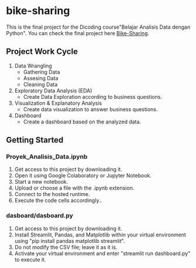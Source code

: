 # bike-sharing 
This is the final project for the Dicoding course"Belajar Analisis Data dengan Python". 
You can check the final project here [Bike-Sharing](https://bike-sharing-zuh7op3nt2hnhve2krube6.streamlit.app/).

## Project Work Cycle
1. Data Wrangling
   - Gathering Data
   - Assesing Data
   - Cleaning Data
2. Exploratory Data Analysis (EDA)
   - Create Data Exploration according to business questions.
3. Visualization & Explanatory Analysis
   - Create data visualization to answer business questions. 
4. Dashboard
   - Create a dashboard based on the analyzed data.

## Getting Started
### Proyek_Analisis_Data.ipynb
1. Get access to this project by downloading it.
2. Open it using Google Colaboratory or Jupyter Notebook.
3. Start a new notebook.
4. Upload or choose a file with the .ipynb extension.
5. Connect to the hosted runtime.
6. Execute the code cells accordingly..

### dasboard/dasboard.py
1. Get access to this project by downloading it.
2. Install Streamlit, Pandas, and Matplotlib within your virtual environment using "pip install pandas matplotlib streamlit".
3. Do not modify the CSV file; leave it as it is.
4. Activate your virtual environment and enter "streamlit run dashboard.py" to execute it.
